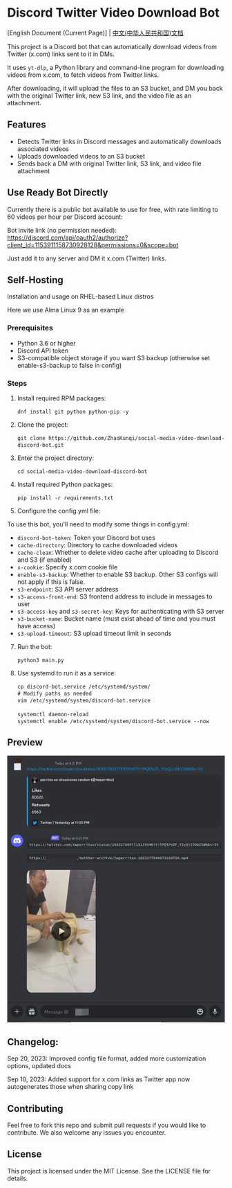 # Discord Twitter Video Download Bot

[English Document (Current Page)] | [中文(中华人民共和国)文档](README.md) 

This project is a Discord bot that can automatically download videos from Twitter (x.com) links sent to it in DMs.

It uses `yt-dlp`, a Python library and command-line program for downloading videos from x.com, to fetch videos from Twitter links. 

After downloading, it will upload the files to an S3 bucket, and DM you back with the original Twitter link, new S3 link, and the video file as an attachment.

## Features

- Detects Twitter links in Discord messages and automatically downloads associated videos
- Uploads downloaded videos to an S3 bucket
- Sends back a DM with original Twitter link, S3 link, and video file attachment

## Use Ready Bot Directly

Currently there is a public bot available to use for free, with rate limiting to 60 videos per hour per Discord account:

Bot invite link (no permission needed): https://discord.com/api/oauth2/authorize?client_id=1153911158730928128&permissions=0&scope=bot

Just add it to any server and DM it x.com (Twitter) links.

## Self-Hosting

Installation and usage on RHEL-based Linux distros

Here we use Alma Linux 9 as an example

### Prerequisites

- Python 3.6 or higher
- Discord API token 
- S3-compatible object storage if you want S3 backup (otherwise set enable-s3-backup to false in config)

### Steps 

1. Install required RPM packages:
   ```
   dnf install git python python-pip -y
   ```

2. Clone the project:
   ```
   git clone https://github.com/ZhaoKunqi/social-media-video-download-discord-bot.git
   ```

3. Enter the project directory:
   ```
   cd social-media-video-download-discord-bot
   ```

4. Install required Python packages:
   ```
   pip install -r requirements.txt
   ```
   
5. Configure the config.yml file:

  To use this bot, you'll need to modify some things in config.yml:

- `discord-bot-token`: Token your Discord bot uses 
- `cache-directory`: Directory to cache downloaded videos
- `cache-clean`: Whether to delete video cache after uploading to Discord and S3 (if enabled)
- `x-cookie`: Specify x.com cookie file
- `enable-s3-backup`: Whether to enable S3 backup. Other S3 configs will not apply if this is false.
- `s3-endpoint`: S3 API server address  
- `s3-access-front-end`: S3 frontend address to include in messages to user
- `s3-access-key` and `s3-secret-key`: Keys for authenticating with S3 server
- `s3-bucket-name`: Bucket name (must exist ahead of time and you must have access)
- `s3-upload-timeout`: S3 upload timeout limit in seconds

7. Run the bot:
   ```
   python3 main.py
   ```
   
8. Use systemd to run it as a service:

   ```
   cp discord-bot.service /etc/systemd/system/
   # Modify paths as needed
   vim /etc/systemd/system/discord-bot.service
   
   systemctl daemon-reload
   systemctl enable /etc/systemd/system/discord-bot.service --now
   ```

## Preview

![example01.jpg](example01.jpg)

## Changelog:

Sep 20, 2023: Improved config file format, added more customization options, updated docs

Sep 10, 2023: Added support for x.com links as Twitter app now autogenerates those when sharing copy link

## Contributing

Feel free to fork this repo and submit pull requests if you would like to contribute. We also welcome any issues you encounter.

## License

This project is licensed under the MIT License. See the LICENSE file for details.
